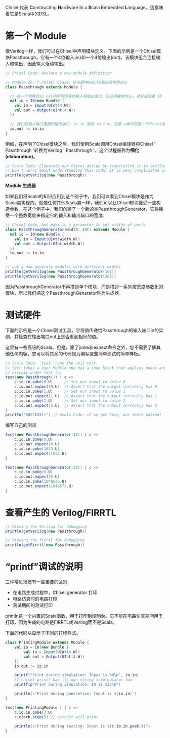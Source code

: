 Chisel 代表 **C**onstructing **H**ardware **I**n a **S**cala **E**mbedded **L**anguage。这意味着它是Scala中的DSL。

# 第一个 Module

<!-- CARD BEGIN -->

像Verilog一样，我们可以在Chisel中声明模块定义。下面的示例是一个Chisel模块Passthrough，它有一个4位输入(in)和一个4位输出(out)。该模块组合连接输入和输出，因此输入驱动输出。

```scala
// Chisel Code: Declare a new module definition

// Module 是一个 Chisel Class，任何硬件module都必须继承自它
class Passthrough extends Module {

  // 在一个特殊的io val中声明所有的输入和输出端口，它必须被称为io，并且必须是 IO 对象或实例，这需要 IO (_instantiated_bundle_)的形式。
  val io = IO(new Bundle {
    val in = Input(UInt(4.W))
    val out = Output(UInt(4.W))
  })

  // 我们将输入端口连接到输出端口，io.in 驱动 io.out。注意:=操作符是一个Chisel操作符，表示右信号驱动左信号。
  io.out := io.in
}
```

例如，在声明了Chisel模块之后，我们使用Scala调用Chisel编译器将Chisel ' Passthrough '转换为Verilog ' Passthrough '。这个过程被称为**细化(elaboration)**。

```scala
// Scala Code: Elaborate our Chisel design by translating it to Verilog
// Don't worry about understanding this code; it is very complicated Scala
println(getVerilog(new Passthrough))
```

**Module 生成器**

如果我们将Scala的知识应用到这个例子中，我们可以看到Chisel模块是作为Scala类实现的。就像任何其他Scala类一样，我们可以让Chisel模块接受一些构造参数。在这个例子中，我们创建了一个新的类PassthroughGenerator，它将接受一个整数宽度来指定它的输入和输出端口的宽度:

```scala
// Chisel Code, but pass in a parameter to set widths of ports
class PassthroughGenerator(width: Int) extends Module { 
  val io = IO(new Bundle {
    val in = Input(UInt(width.W))
    val out = Output(UInt(width.W))
  })
  io.out := io.in
}

// Let's now generate modules with different widths
println(getVerilog(new PassthroughGenerator(10)))
println(getVerilog(new PassthroughGenerator(20)))
```

因为PassthroughGenerator不再描述单个模块，而是描述一系列按宽度参数化的模块，所以我们把这个PassthroughGenerator称为生成器。

<!-- CARD END -->
<!--ID: 1699541107752-->

# 测试硬件

<!-- CARD BEGIN -->

下面的示例是一个Chisel测试工具，它将值传递给Passthrough的输入端口in的实例，并检查在输出端口out上是否看到相同的值。

这里有一些高级的Scala。但是，除了poke和expect命令之外，您不需要了解其他任何内容。您可以将其余的代码视为编写这些简单测试的简单样板。

```scala
// Scala Code: `test` runs the unit test. 
// test takes a user Module and has a code block that applies pokes and expects to the 
// circuit under test (c)
test(new Passthrough()) { c =>
    c.io.in.poke(0.U)     // Set our input to value 0
    c.io.out.expect(0.U)  // Assert that the output correctly has 0
    c.io.in.poke(1.U)     // Set our input to value 1
    c.io.out.expect(1.U)  // Assert that the output correctly has 1
    c.io.in.poke(2.U)     // Set our input to value 2
    c.io.out.expect(2.U)  // Assert that the output correctly has 2
}
println("SUCCESS!!") // Scala Code: if we get here, our tests passed!
```

编写自己的测试

```scala
test(new PassthroughGenerator(10)) { c =>
    c.io.in.poke(0.U)
    c.io.out.expect(0.U)
    c.io.in.poke(1023.U)
    c.io.out.expect(1023.U)
}

test(new PassthroughGenerator(20)) { c =>
    c.io.in.poke(0.U)
    c.io.out.expect(0.U)
    c.io.in.poke(1048575.U)
    c.io.out.expect(1048575.U)
}
```

<!-- CARD END -->
<!--ID: 1699541137979-->

# 查看产生的 Verilog/FIRRTL

<!-- CARD BEGIN -->

```scala
// Viewing the Verilog for debugging
println(getVerilog(new Passthrough))

// Viewing the firrtl for debugging
println(getFirrtl(new Passthrough))
```

# “printf”调试的说明

三种常见场景有一些重要的区别:

- 在电路生成过程中，Chisel generator 打印
- 电路仿真时的电路打印
- 测试期间的测试打印

println是一个内置的Scala函数，用于打印到控制台。它不能在电路仿真期间用于打印，因为生成的电路是FIRRTL或Verilog而不是Scala。

下面的代码块显示了不同的打印样式。

```scala
class PrintingModule extends Module {
    val io = IO(new Bundle {
        val in = Input(UInt(4.W))
        val out = Output(UInt(4.W))
    })
    io.out := io.in

    printf("Print during simulation: Input is %d\n", io.in)
    // chisel printf has its own string interpolator too
    printf(p"Print during simulation: IO is $io\n")

    println(s"Print during generation: Input is ${io.in}")
}

test(new PrintingModule ) { c =>
    c.io.in.poke(3.U)
    c.clock.step(5) // circuit will print
    
    println(s"Print during testing: Input is ${c.io.in.peek()}")
}
```

<!-- CARD END -->
<!--ID: 1699541158809-->
